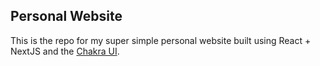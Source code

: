 ## Personal Website

This is the repo for my super simple personal website built using React + NextJS and the [Chakra UI](https://github.com/chakra-ui/chakra-ui).
